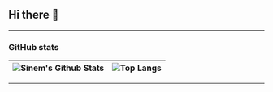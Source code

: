 ## Hi there 👋


---

### GitHub stats

![Sinem's Github Stats](https://github-readme-stats.vercel.app/api?username=sinemyildizbekiroglu&show_icons=true&line_height=27&count_private=true&title_color=87d440&text_color=c9cacc&icon_color=2bbc8a&bg_color=0e1117) | ![Top Langs](https://github-readme-stats.vercel.app/api/top-langs/?username=sinemyildizbekiroglu&layout=compact&hide=java,html&title_color=87d440&text_color=c9cacc&icon_color=2bbc8a&bg_color=0e1117)
| ----------- | ------------ |

---
